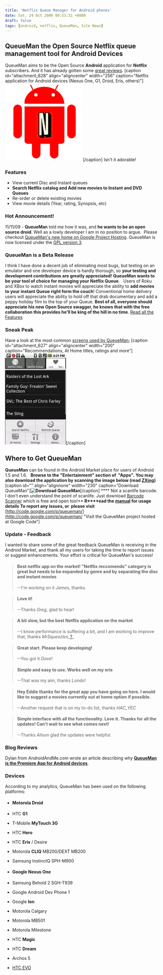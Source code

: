 ```yaml
---
title: 'Netflix Queue Manager for Android phones'
date: Sat, 24 Oct 2009 00:53:31 +0000
draft: false
tags: [android, netflix, QueueMan, Site News]
---
```


QueueMan the Open Source Netflix queue management tool for Android Devices
--------------------------------------------------------------------------

QueueMan aims to be the Open Source **Android** application for **Netflix** subscribers. And it has already gotten some [great reviews](https://blog.edwardawebb.com/site-news/netflix-queue-manager-android-phones#Best_netflix_app_on_the_market!_"Netflix_reccomends"_c "Reviews for Netflix application on Android"). [caption id="attachment_628" align="aligncenter" width="256" caption="Netflix application for Android devices (Nexus One, G1, Droid, Eris, others)"][![Netflix application for Android devices (G1, Droid, Eris, others)](red_bug.webp "QueueMan icon")](red_bug.webp)[/caption] Isn't it adorable!

### Features

*   View current Disc and Instant queues
*   **Search Netflix catalog and Add new movies to Instant and DVD Queues**
*   Re-order or delete existing movies
*   View movie details (Year, rating, Synopsis, etc)

### Hot Announcement!

11/11/09 - **QueueMan** told me how it was, and **he wants to be an open source droid**. Well as a lowly developer I am in no position to argue.  Please checkout [QueueMan's new home on Google Project Hosting](http://code.google.com/p/queueman/ "QueueMan project page on Google Project Hosting."). QueueMan is now licensed under the [GPL version 3](http://www.gnu.org/licenses/gpl-3.0.txt "Read the full GPL as plain text").

### QueueMan is a Beta Release

I think I have done a decent job of eliminating most bugs, but testing on an emulator and one developer device is hardly thorough, so **your testing and development contributions are greatly appreciated!** **QueueMan wants to be your tool of choice for managing your Netflix Queue**.   Users of Roku and XBox to watch instant movies will appreciate the ability to **add movies to your instant Queue right form the couch**! Conventional home delivery users will appreciate the ability to hold off that drab documentary and add a peppy holiday film to the top of your Queue. **Best of all, everyone should appreciate his new Open Source swagger, he knows that with the free collaboration this provides he'll be king of the hill in no time**. [Read all the Features](http://code.google.com/p/queueman/wiki/FeatureList "Read the up to date list of features")

### Sneak Peak

Have a look at the most common [screens used by QueueMan](http://code.google.com/p/queueman/wiki/ScreenShots "See all the current screen shots"); [caption id="attachment_627" align="aligncenter" width="200" caption="Recommendations, At Home titles, ratings and more"][![Recommendations, At Home titles, ratings and more](recommend_tab_menu-200x300.webp "Recommendations Tab in Netflix for Android")](recommend_tab_menu.webp)[/caption]

Where to Get QueueMan
---------------------

**QueueMan** can be found in the Android Market place for users of Android 1.5 and 1.6.   **Browse to the "Entertainment" section of  "Apps".** **You may also download the application by scanning the image below (read [ZXing](http://code.google.com/p/zxing/wiki/GetTheReader "Learn how to get a barcode scanner for your phone"))** [caption id="" align="alignnone" width="230" caption="Download QueueMan"]****![Download QueueMan](http://chart.apis.google.com/chart?cht=qr&chs=230x230&chl=http%3A%2F%2Fwebbmaster.org/qrit/%3Flinkto%3Dhttp%3A%2F%2Fmarket.android.com%2Fsearch%3Fq%3Dpname%3Aedwardawebb.queueman.core "QueueMan Barcode")****[/caption] **** Not a scanlife barcode. I don't even understand the point of scanlife. Just download [Barcode Scanner](http://code.google.com/p/zxing/) which is free and open too!** **R****ead the [manual](http://code.google.com/p/queueman/wiki/Manual "Instructions for use (though you can prolly figure it outt without)") for usage details** **To report any issues, or  please visit** [http://code.google.com/p/queueman/](http://code.google.com/p/queueman/ "Visit the QueueMan project hosted at Google Code")

### Update - Feedback

I wanted to share some of the great feedback QueueMan is receiving in the Android Market, and thank all my users for taking the time to report issues or suggest enhancements. Your effort is critical for QueueMan's success!

> #### Best netflix app on the market! "Netflix reccomends" category is great but needs to be expanded by genre and by separating the disc and instant movies
> 
> --I'm working on it _James_, thanks.

> #### Love it!
> 
> --Thanks _Greg_, glad to hear!

> #### A bit slow, but the best Netflix application on the market
> 
> --I know performance is suffering a bit, and I am working to improve that, thanks _MrSqueezles__[?](http://code.google.com/p/queueman/w/edit/MrSqueezles)_

> #### Great start. Please keep developing!
> 
> --You got it _Dave_!

> #### Simple and easy to use. Works well on my eris
> 
> --That was my aim, thanks _Londo_!

> #### Hey Eddie thanks for the great app you have going on here. I would like to suggest a movies currently out at home option if possible.
> 
> --Another request that is on my to-do list, thanks _HAC_YEC_

> #### Simple interface with all the functionality. Love it. Thanks for all the updates! Can't wait to see what comes next!
> 
> --Thanks _Alison_ glad the updates were helpful.

### Blog Reviews

Dylan from AndroidAndMe.com wrote an article describing why **[QueueMan is the Premiere App for Android devices](http://androidandme.com/2010/04/reviews/queueman-androids-premiere-netflix-management-application "Read Dylan's Review of QueueMan @ AndroidandMe.com")**.

### Devices

According to my analytics, QueueMan has been used on the following platforms:

*   #### Motorola Droid
    
*   HTC **G1**
*   T-Mobile **MyTouch 3G**
*   HTC **Hero**
*   HTC **Eris** / Desire
*   Motorola **CLIQ** MB200/DEXT MB200
*   Samsung InstinctQ SPH-M900
*   #### Google **Nexus One**
    
*   Samsung Behold 2 SGH-T939
*   Google Android Dev Phone 1
*   Google **Ion**
*   Motorola Calgary
*   Motorola MB501
*   Motorola Milestone
*   HTC **Magic**
*   HTC **Dream**
*   Archos 5
*   [HTC EVO](http://evounlocked.com "HTC EVO from Sprint -  tips, tricks and secrets")
